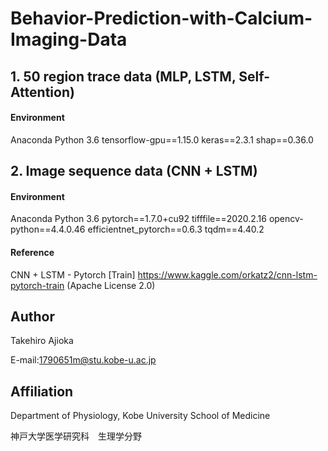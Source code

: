 # Behavior-Prediction-with-Calcium-Imaging-Data

## 1. 50 region trace data (MLP, LSTM, Self-Attention)

#### Environment
Anaconda
Python 3.6
tensorflow-gpu==1.15.0
keras==2.3.1
shap==0.36.0

## 2. Image sequence data (CNN + LSTM)

#### Environment
Anaconda
Python 3.6
pytorch==1.7.0+cu92
tifffile==2020.2.16
opencv-python==4.4.0.46
efficientnet_pytorch==0.6.3
tqdm==4.40.2

#### Reference
CNN + LSTM - Pytorch [Train] https://www.kaggle.com/orkatz2/cnn-lstm-pytorch-train (Apache License 2.0)

## Author
Takehiro Ajioka

E-mail:1790651m@stu.kobe-u.ac.jp

## Affiliation

Department of Physiology, Kobe University School of Medicine

神戸大学医学研究科　生理学分野
